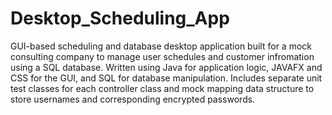 # Desktop_Scheduling_App
GUI-based scheduling and database desktop application built for a mock consulting company to manage user schedules and customer infromation using a SQL database. Written using Java for application logic, JAVAFX and CSS for the GUI, and SQL for database manipulation. Includes separate unit test classes for each controller class and mock mapping data structure to store usernames and corresponding encrypted passwords.
